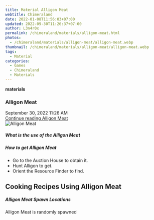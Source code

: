 ```yaml
---
title: Material Alligon Meat
webtitle: Chimeraland
date: 2022-01-08T11:56:03+07:00
updated: 2022-09-30T11:26:37+07:00
author: L3n4r0x
permalink: /chimeraland/materials/alligon-meat.html
photos:
  - /chimeraland/materials/alligon-meat/alligon-meat.webp
thumbnail: /chimeraland/materials/alligon-meat/alligon-meat.webp
tags:
  - Material
categories:
  - Games
  - Chimeraland
  - Materials
---
```


<section id="bootstrap-wrapper">
  <link
    rel="stylesheet"
    href="https://cdn.statically.io/gh/dimaslanjaka/Web-Manajemen/40ac3225/css/bootstrap-4.5-wrapper.css"
  />
  <div
    class="row g-0 border rounded overflow-hidden flex-md-row mb-4 shadow-sm position-relative"
  >
    <div class="col p-4 d-flex flex-column position-static">
      <strong class="d-inline-block mb-2 text-success">materials</strong>
      <h3 class="mb-0">Alligon Meat</h3>
      <div class="mb-1 text-muted">September 30, 2022 11:26 AM</div>
      <a
        href="/chimeraland/materials/alligon-meat.html"
        class="stretched-link d-none"
        >Continue reading Alligon Meat</a
      >
    </div>
    <div class="col-auto d-none d-lg-block">
      <img
        src="/chimeraland/materials/alligon-meat/alligon-meat.webp"
        alt="Alligon Meat"
      />
    </div>
  </div>
  <div class="row">
    <div class="col-lg-6 col-12 mb-2">
      <div class="card">
        <div class="card-body">
          <h5 class="card-title">What is the use of the Alligon Meat</h5>
          <div class="card-text"><ul></ul></div>
        </div>
      </div>
    </div>
    <div class="col-lg-6 col-12 mb-2">
      <div class="card">
        <div class="card-body">
          <h5 class="card-title">How to get Alligon Meat</h5>
          <div class="card-text">
            <ul>
              <li>Go to the Auction House to obtain it.</li>
              <li>Hunt Alligon to get.</li>
              <li>Orient the Resource Finder to find.</li>
            </ul>
          </div>
        </div>
      </div>
    </div>
    <div class="col-lg-6 col-12 mb-2">
      <h2 id="cookable">Cooking Recipes Using Alligon Meat</h2>
    </div>
    <div class="col-12 mb-2">
      <h5>Alligon Meat Spawn Locations</h5>
      <p>Alligon Meat is randomly spawned</p>
    </div>
  </div>
</section>